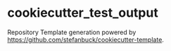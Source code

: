# cookiecutter_test_output

Repository Template generation powered by https://github.com/stefanbuck/cookiecutter-template.